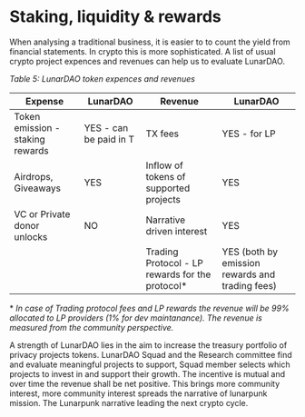 # Staking, liquidity & rewards

When analysing a traditional business, it is easier to to count the yield from financial statements. In crypto this is more sophisticated. A list of usual crypto project expences and revenues can help us to evaluate LunarDAO.

*Table 5: LunarDAO token expences and revenues*

| **Expense** | **LunarDAO** | **Revenue** | **LunarDAO** |
| --- | --- | --- | --- |
| Token emission - staking rewards | YES - can be paid in T | TX fees | YES - for LP |
| Airdrops, Giveaways | YES | Inflow of tokens of supported projects | YES |
| VC or Private donor unlocks | NO | Narrative driven interest | YES |
| | | Trading Protocol - LP rewards for the protocol\* | YES (both by emission rewards and trading fees) |

\* *In case of Trading protocol fees and LP rewards the revenue will be 99% allocated to LP providers (1% for dev maintanance). The revenue is measured from the community perspective.*

A strength of LunarDAO lies in the aim to increase the treasury portfolio of privacy projects tokens. LunarDAO Squad and the Research committee find and evaluate meaningful projects to support, Squad member selects which projects to invest in and support their growth. The incentive is mutual and over time the revenue shall be net positive. This brings more community interest, more community interest spreads the narrative of lunarpunk mission. The Lunarpunk narrative leading the next crypto cycle. 
